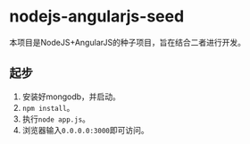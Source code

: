 # nodejs-angularjs-seed
本项目是NodeJS+AngularJS的种子项目，旨在结合二者进行开发。

## 起步
1. 安装好mongodb，并启动。
2. `npm install`。
2. 执行`node app.js`。
3. 浏览器输入`0.0.0.0:3000`即可访问。
